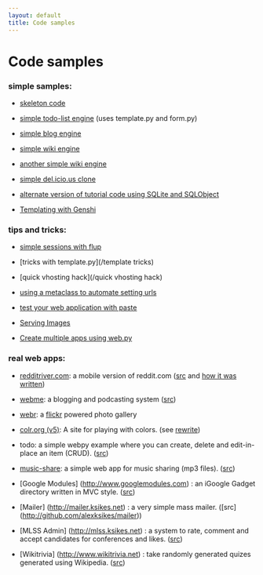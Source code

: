 ```yaml
---
layout: default
title: Code samples
---
```


# Code samples

### simple samples:

* [skeleton code](skeleton)

* [simple todo-list engine](src/todo-list) (uses template.py and form.py)

* [simple blog engine](http://wiki.k4ml.com/python/webpy/simpleblog)

* [simple wiki engine](http://www.sitepoint.com/blogs/2006/01/06/a-simple-wiki-with-webpy/)

* [another simple wiki engine](http://bachman.infogami.com/another_simple_wiki)

* [simple del.icio.us clone](/src/lecker)

* [alternate version of tutorial code using SQLite and SQLObject](/src/webpysqlobject)

* [Templating with Genshi](/src/genshi)

### tips and tricks:

* [simple sessions with flup](/sessions)

* [tricks with template.py](/template tricks)

* [quick vhosting hack](/quick vhosting hack)

* [using a metaclass to automate setting urls](/MetaClassAutoURLS)

* [test your web application with paste](/testing)

* [Serving Images](/images)

* [Create multiple apps using web.py](/multiple_apps)

### real web apps:

* [redditriver.com](http://redditriver.com): a mobile version of reddit.com ([src](http://www.catonmat.net/download/redditriver-dot-com-python-source-code.zip) and [how it was written](http://www.catonmat.net/blog/designing-redditriver-dot-com-website/))

* [webme](http://wm.justos.org/txt.intro): a blogging and podcasting system ([src](http://wm.justos.org/static/download/webme-0.2.0.tar.gz))

* [webr](http://www.antrix.net/stuff/webr): a [flickr](http://flickr.com) powered photo gallery

* [colr.org (v5)](http://www.colr.org/): A site for playing with colors. (see [rewrite](http://www.colr.org/rewrite.html))

* todo: a simple webpy example where you can create, delete and edit-in-place an item (CRUD). ([src](http://svn.natalian.org/projects/todo/))

* [music-share](http://github.com/andreisavu/music-share/tree/master): a simple web app for music sharing (mp3 files). ([src](http://github.com/andreisavu/music-share/tree/master))

* [Google Modules] (http://www.googlemodules.com) : an iGoogle Gadget directory written in MVC style. ([src](http://github.com/alexksikes/googlemodules))

* [Mailer] (http://mailer.ksikes.net) : a very simple mass mailer. ([src] (http://github.com/alexksikes/mailer))

* [MLSS Admin] (http://mlss.ksikes.net) : a system to rate, comment and accept candidates for conferences and likes. ([src](http://github.com/alexksikes/MLSS))

* [Wikitrivia] (http://www.wikitrivia.net) : take randomly generated quizes generated using Wikipedia. ([src](http://github.com/alexksikes/wikitrivia))